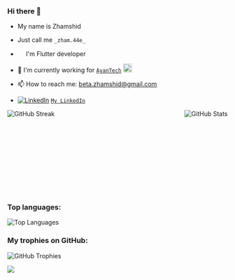 ### Hi there 👋
- My name is Zhamshid
- Just call me ```_zham.44e_```

- <img src="https://iconape.com/wp-content/files/vp/55059/svg/dart.svg" width="15" height="15"> I'm Flutter developer
- 🔭 I'm currently working for [```AyanTech```](https://karaganda.hh.kz/employer/9818170?) <img src="https://play-lh.googleusercontent.com/WZpT78pQQ4x7NJ926ZDmUrg3QBCGkwqrzReLJaPhcXJdDVDNMK8gPB_JvS365ZhGmg" width="20" height="20">
- 📫 How to reach me: beta.zhamshid@gmail.com
- [![LinkedIn](https://img.icons8.com/color/15/000000/linkedin.png)](https://www.linkedin.com/in/zhamshid-irisbayev-7bab51249/) [```My LinkedIn```](https://www.linkedin.com/in/zhamshid-irisbayev-7bab51249/)






<!-- GitHub Stats -->
<img align="right" src="https://github-readme-stats.vercel.app/api?username=Zhamshid&show_icons=true&theme=radical" alt="GitHub Stats" />

<!-- GitHub Streak -->
<img align="left" src="https://github-readme-streak-stats.herokuapp.com/?user=Zhamshid&theme=dark" alt="GitHub Streak" />
<br/>

### <br/>
### <br/>
### <br/>
### <br/>
### Top languages:

![Top Languages](https://github-readme-stats.vercel.app/api/top-langs/?username=Zhamshid&layout=compact)


### My trophies on GitHub:
![GitHub Trophies](https://github-profile-trophy.vercel.app/?username=Zhamshid&theme=darkhub)


![](https://komarev.com/ghpvc/?username=Zhamshid)


